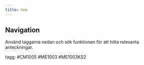```yaml
---
title: Hem
---
```


## Navigation

Använd taggarna nedan och sök funktionen för att hitta relevanta anteckningar.

tagg: #CM1005 #ME1003 #ME1003KS2
